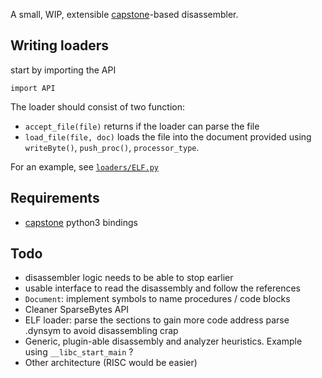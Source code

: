 A small, WIP, extensible [capstone](http://capstone-engine.org)-based disassembler.

Writing loaders
--------------

start by importing the API

	import API

The loader should consist of two function:

* `accept_file(file)` returns if the loader can parse the file
* `load_file(file, doc)` loads the file into the document provided using `writeByte()`, `push_proc()`, `processor_type`.

For an example, see [`loaders/ELF.py`](loaders/ELF.py)

Requirements
------------

* [capstone](http://capstone-engine.org) python3 bindings


Todo
----

* disassembler logic needs to be able to stop earlier
* usable interface to read the disassembly and follow the references
* `Document`: implement symbols to name procedures / code blocks
* Cleaner SparseBytes API
* ELF loader: parse the sections to gain more code address
	parse .dynsym to avoid disassembling crap
* Generic, plugin-able disassembly and analyzer heuristics. Example using `__libc_start_main` ?
* Other architecture (RISC would be easier)
